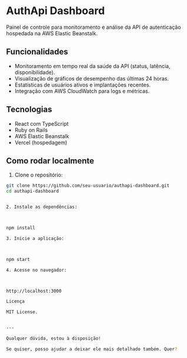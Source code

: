 # AuthApi Dashboard

Painel de controle para monitoramento e análise da API de autenticação hospedada na AWS Elastic Beanstalk.

## Funcionalidades

- Monitoramento em tempo real da saúde da API (status, latência, disponibilidade).
- Visualização de gráficos de desempenho das últimas 24 horas.
- Estatísticas de usuários ativos e implantações recentes.
- Integração com AWS CloudWatch para logs e métricas.

## Tecnologias

- React com TypeScript
- Ruby on Rails
- AWS Elastic Beanstalk
- Vercel (hospedagem)

## Como rodar localmente

1. Clone o repositório:

```bash
git clone https://github.com/seu-usuario/authapi-dashboard.git
cd authapi-dashboard


2. Instale as dependências:



npm install

3. Inicie a aplicação:



npm start

4. Acesse no navegador:



http://localhost:3000

Licença

MIT License.


---

Qualquer dúvida, estou à disposição!

Se quiser, posso ajudar a deixar ele mais detalhado também. Quer?
